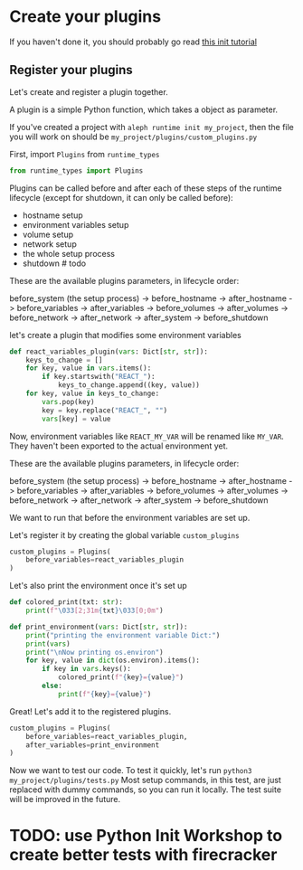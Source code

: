 # Create your plugins

If you haven't done it, you should probably go read [this init tutorial](./1-init.md`)

## Register your plugins

Let's create and register a plugin together.

A plugin is a simple Python function, which takes a object as parameter.

If you've created a project with `aleph runtime init my_project`, then the file you will work on should be `my_project/plugins/custom_plugins.py`

First, import `Plugins` from `runtime_types`

```python
from runtime_types import Plugins

```

Plugins can be called before and after each of these steps of the runtime lifecycle (except for shutdown, it can only be called before):
- hostname setup
- environment variables setup
- volume setup
- network setup
- the whole setup process
- shutdown # todo

These are the available plugins parameters, in lifecycle order:

before_system (the setup process) -> before_hostname -> after_hostname -> before_variables -> after_variables -> before_volumes -> after_volumes -> before_network -> after_network -> after_system -> before_shutdown

let's create a plugin that modifies some environment variables


```python
def react_variables_plugin(vars: Dict[str, str]):
    keys_to_change = []
    for key, value in vars.items():
        if key.startswith("REACT_"):
            keys_to_change.append((key, value))
    for key, value in keys_to_change:
        vars.pop(key)
        key = key.replace("REACT_", "")
        vars[key] = value
```

Now, environment variables like `REACT_MY_VAR` will be renamed like `MY_VAR`.
They haven't been exported to the actual environment yet.


These are the available plugins parameters, in lifecycle order:

before_system (the setup process) -> before_hostname -> after_hostname -> before_variables -> after_variables -> before_volumes -> after_volumes -> before_network -> after_network -> after_system -> before_shutdown

We want to run that before the environment variables are set up.

Let's register it by creating the global variable `custom_plugins`

```python
custom_plugins = Plugins(
    before_variables=react_variables_plugin
)
```

Let's also print the environment once it's set up

```python
def colored_print(txt: str):
    print(f"\033[2;31m{txt}\033[0;0m")

def print_environment(vars: Dict[str, str]):
    print("printing the environment variable Dict:")
    print(vars)
    print("\nNow printing os.environ")
    for key, value in dict(os.environ).items():
        if key in vars.keys():
            colored_print(f"{key}={value}")
        else:
            print(f"{key}={value}")
```

Great! Let's add it to the registered plugins.

```python
custom_plugins = Plugins(
    before_variables=react_variables_plugin,
    after_variables=print_environment
)
```

Now we want to test our code.
To test it quickly, let's run `python3 my_project/plugins/tests.py`
Most setup commands, in this test, are just replaced with dummy commands, so you can run it locally.
The test suite will be improved in the future.

# TODO: use Python Init Workshop to create better tests with firecracker
